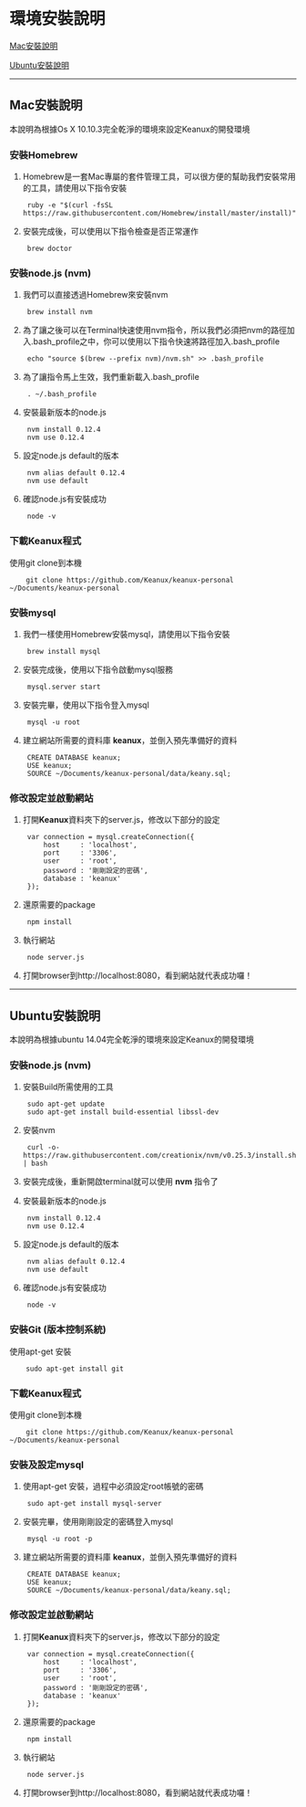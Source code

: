 # 環境安裝說明

[Mac安裝說明](#Mac安裝說明)

[Ubuntu安裝說明](#Ubuntu安裝說明)

---


## Mac安裝說明

本說明為根據Os X 10.10.3完全乾淨的環境來設定Keanux的開發環境

### 安裝Homebrew

1. Homebrew是一套Mac專屬的套件管理工具，可以很方便的幫助我們安裝常用的工具，請使用以下指令安裝

		ruby -e "$(curl -fsSL https://raw.githubusercontent.com/Homebrew/install/master/install)"

1. 安裝完成後，可以使用以下指令檢查是否正常運作

		brew doctor

### 安裝node.js (nvm)

1. 我們可以直接透過Homebrew來安裝nvm

		brew install nvm

1. 為了讓之後可以在Terminal快速使用nvm指令，所以我們必須把nvm的路徑加入.bash_profile之中，你可以使用以下指令快速將路徑加入.bash_profile

		echo "source $(brew --prefix nvm)/nvm.sh" >> .bash_profile

1. 為了讓指令馬上生效，我們重新載入.bash_profile

		. ~/.bash_profile

1. 安裝最新版本的node.js

		nvm install 0.12.4
		nvm use 0.12.4

1. 設定node.js default的版本

		nvm alias default 0.12.4
		nvm use default

1. 確認node.js有安裝成功

		node -v

### 下載Keanux程式

使用git clone到本機

		git clone https://github.com/Keanux/keanux-personal ~/Documents/keanux-personal

### 安裝mysql

1. 我們一樣使用Homebrew安裝mysql，請使用以下指令安裝

		brew install mysql

1. 安裝完成後，使用以下指令啟動mysql服務

		mysql.server start

1. 安裝完畢，使用以下指令登入mysql

		mysql -u root

1. 建立網站所需要的資料庫 **keanux**，並倒入預先準備好的資料

		CREATE DATABASE keanux;
		USE keanux;
		SOURCE ~/Documents/keanux-personal/data/keany.sql;

### 修改設定並啟動網站

1. 打開**Keanux**資料夾下的server.js，修改以下部分的設定

		var connection = mysql.createConnection({			host     : 'localhost',			port     : '3306',			user     : 'root',			password : '剛剛設定的密碼',			database : 'keanux'		});
1. 還原需要的package
		npm install1. 執行網站
		node server.js
1. 打開browser到http://localhost:8080，看到網站就代表成功囉！

---

## Ubuntu安裝說明

本說明為根據ubuntu 14.04完全乾淨的環境來設定Keanux的開發環境

### 安裝node.js (nvm)

1. 安裝Build所需使用的工具

		sudo apt-get update
		sudo apt-get install build-essential libssl-dev

1. 安裝nvm

		curl -o- https://raw.githubusercontent.com/creationix/nvm/v0.25.3/install.sh | bash

1. 安裝完成後，重新開啟terminal就可以使用 **nvm** 指令了

1. 安裝最新版本的node.js

		nvm install 0.12.4
		nvm use 0.12.4

1. 設定node.js default的版本

		nvm alias default 0.12.4
		nvm use default

1. 確認node.js有安裝成功

		node -v

### 安裝Git (版本控制系統)

使用apt-get 安裝

		sudo apt-get install git

### 下載Keanux程式

使用git clone到本機

		git clone https://github.com/Keanux/keanux-personal ~/Documents/keanux-personal


### 安裝及設定mysql

1. 使用apt-get 安裝，過程中必須設定root帳號的密碼

		sudo apt-get install mysql-server

1. 安裝完畢，使用剛剛設定的密碼登入mysql

		mysql -u root -p

1. 建立網站所需要的資料庫 **keanux**，並倒入預先準備好的資料

		CREATE DATABASE keanux;
		USE keanux;
		SOURCE ~/Documents/keanux-personal/data/keany.sql;

### 修改設定並啟動網站

1. 打開**Keanux**資料夾下的server.js，修改以下部分的設定

		var connection = mysql.createConnection({			host     : 'localhost',			port     : '3306',			user     : 'root',			password : '剛剛設定的密碼',			database : 'keanux'		});
1. 還原需要的package
		npm install1. 執行網站
		node server.js
1. 打開browser到http://localhost:8080，看到網站就代表成功囉！